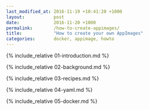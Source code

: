 ```yaml
---
last_modified_at: 2016-11-19 +10:41:20 +1000
layout:           post
date:             2016-11-20 +1000
permalink:        /how-to-create-appimages/
title:            "How to create your own AppImages"
categories:       docker, appimage, howto
---
```


{% include_relative 01-introduction.md %}

{% include_relative 02-background.md %}

{% include_relative 03-recipes.md %}

{% include_relative 04-yaml.md %}

{% include_relative 05-docker.md %}
